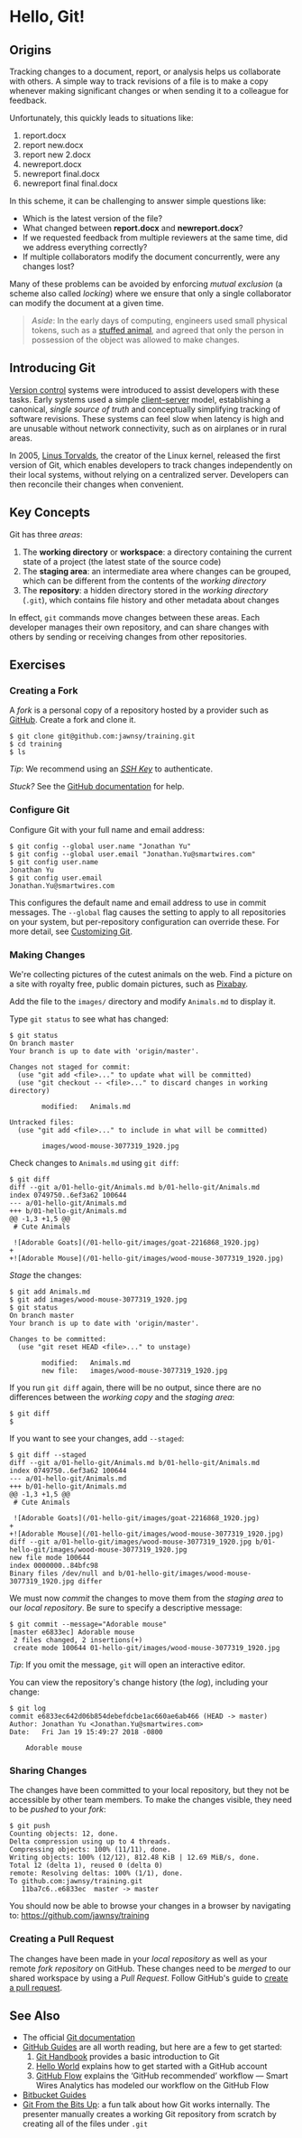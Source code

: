 # Hello, Git!

## Origins

Tracking changes to a document, report, or analysis helps us collaborate with
others. A simple way to track revisions of a file is to make a copy whenever
making significant changes or when sending it to a colleague for feedback.

Unfortunately, this quickly leads to situations like:

1. report.docx
1. report new.docx
1. report new 2.docx
1. newreport.docx
1. newreport final.docx
1. newreport final final.docx

In this scheme, it can be challenging to answer simple questions like:

* Which is the latest version of the file?
* What changed between **report.docx** and **newreport.docx**?
* If we requested feedback from multiple reviewers at the same time, did we
  address everything correctly?
* If multiple collaborators modify the document concurrently, were any
  changes lost?

Many of these problems can be avoided by enforcing _mutual exclusion_ (a
scheme also called _locking_) where we ensure that only a single collaborator
can modify the document at a given time.

> _Aside_: In the early days of computing, engineers used small physical
> tokens, such as a [stuffed animal](https://en.wiktionary.org/wiki/pumpking),
> and agreed that only the person in possession of the object was allowed to
> make changes.

## Introducing Git

[Version control](https://en.wikipedia.org/wiki/Version_control) systems were
introduced to assist developers with these tasks. Early systems used a simple
[client–server](https://en.wikipedia.org/wiki/Client%E2%80%93server_model)
model, establishing a canonical, _single source of truth_ and conceptually
simplifying tracking of software revisions. These systems can feel slow when
latency is high and are unusable without network connectivity, such as on
airplanes or in rural areas.

In 2005, [Linus Torvalds](https://en.wikipedia.org/wiki/Linus_Torvalds), the
creator of the Linux kernel, released the first version of Git, which enables
developers to track changes independently on their local systems, without
relying on a centralized server. Developers can then reconcile their changes
when convenient.

## Key Concepts

Git has three _areas_:

1. The **working directory** or **workspace**: a directory containing the
   current state of a project (the latest state of the source code)
1. The **staging area**: an intermediate area where changes can be grouped,
   which can be different from the contents of the _working directory_
1. The **repository**: a hidden directory stored in the _working directory_
   (`.git`), which contains file history and other metadata about changes

In effect, `git` commands move changes between these areas. Each developer
manages their own repository, and can share changes with others by sending
or receiving changes from other repositories.

## Exercises

### Creating a Fork

A _fork_ is a personal copy of a repository hosted by a provider such as
[GitHub](https://github.com). Create a fork and clone it.

```
$ git clone git@github.com:jawnsy/training.git
$ cd training
$ ls
```

_Tip_: We recommend using an [_SSH Key_](https://help.github.com/articles/connecting-to-github-with-ssh/)
to authenticate.

_Stuck?_ See the [GitHub documentation](https://help.github.com/articles/fork-a-repo/)
for help.

### Configure Git

Configure Git with your full name and email address:

```
$ git config --global user.name "Jonathan Yu"
$ git config --global user.email "Jonathan.Yu@smartwires.com"
$ git config user.name
Jonathan Yu
$ git config user.email
Jonathan.Yu@smartwires.com
```

This configures the default name and email address to use in commit messages.
The `--global` flag causes the setting to apply to all repositories on your
system, but per-repository configuration can override these. For more detail,
see [Customizing Git](https://git-scm.com/book/tr/v2/Customizing-Git-Git-Configuration).

### Making Changes

We're collecting pictures of the cutest animals on the web. Find a picture on
a site with royalty free, public domain pictures, such as
[Pixabay](https://pixabay.com/).

Add the file to the `images/` directory and modify `Animals.md` to
display it.

Type `git status` to see what has changed:

```
$ git status
On branch master
Your branch is up to date with 'origin/master'.

Changes not staged for commit:
  (use "git add <file>..." to update what will be committed)
  (use "git checkout -- <file>..." to discard changes in working directory)

        modified:   Animals.md

Untracked files:
  (use "git add <file>..." to include in what will be committed)

        images/wood-mouse-3077319_1920.jpg
```

Check changes to `Animals.md` using `git diff`:

```
$ git diff
diff --git a/01-hello-git/Animals.md b/01-hello-git/Animals.md
index 0749750..6ef3a62 100644
--- a/01-hello-git/Animals.md
+++ b/01-hello-git/Animals.md
@@ -1,3 +1,5 @@
 # Cute Animals

 ![Adorable Goats](/01-hello-git/images/goat-2216868_1920.jpg)
+
+![Adorable Mouse](/01-hello-git/images/wood-mouse-3077319_1920.jpg)
```

_Stage_ the changes:

```
$ git add Animals.md
$ git add images/wood-mouse-3077319_1920.jpg
$ git status
On branch master
Your branch is up to date with 'origin/master'.

Changes to be committed:
  (use "git reset HEAD <file>..." to unstage)

        modified:   Animals.md
        new file:   images/wood-mouse-3077319_1920.jpg
```

If you run `git diff` again, there will be no output, since there are no
differences between the _working copy_ and the _staging area_:

```
$ git diff
$
```

If you want to see your changes, add `--staged`:

```
$ git diff --staged
diff --git a/01-hello-git/Animals.md b/01-hello-git/Animals.md
index 0749750..6ef3a62 100644
--- a/01-hello-git/Animals.md
+++ b/01-hello-git/Animals.md
@@ -1,3 +1,5 @@
 # Cute Animals

 ![Adorable Goats](/01-hello-git/images/goat-2216868_1920.jpg)
+
+![Adorable Mouse](/01-hello-git/images/wood-mouse-3077319_1920.jpg)
diff --git a/01-hello-git/images/wood-mouse-3077319_1920.jpg b/01-hello-git/images/wood-mouse-3077319_1920.jpg
new file mode 100644
index 0000000..84bfc98
Binary files /dev/null and b/01-hello-git/images/wood-mouse-3077319_1920.jpg differ
```

We must now _commit_ the changes to move them from the _staging area_ to our
_local repository_. Be sure to specify a descriptive message:

```
$ git commit --message="Adorable mouse"
[master e6833ec] Adorable mouse
 2 files changed, 2 insertions(+)
 create mode 100644 01-hello-git/images/wood-mouse-3077319_1920.jpg
```

_Tip_: If you omit the message, `git` will open an interactive editor.

You can view the repository's change history (the _log_), including your
change:

```
$ git log
commit e6833ec642d06b854debefdcbe1ac660ae6ab466 (HEAD -> master)
Author: Jonathan Yu <Jonathan.Yu@smartwires.com>
Date:   Fri Jan 19 15:49:27 2018 -0800

    Adorable mouse
```

### Sharing Changes

The changes have been committed to your local repository, but they not be
accessible by other team members. To make the changes visible, they need to
be _pushed_ to your _fork_:

```
$ git push
Counting objects: 12, done.
Delta compression using up to 4 threads.
Compressing objects: 100% (11/11), done.
Writing objects: 100% (12/12), 812.48 KiB | 12.69 MiB/s, done.
Total 12 (delta 1), reused 0 (delta 0)
remote: Resolving deltas: 100% (1/1), done.
To github.com:jawnsy/training.git
   11ba7c6..e6833ec  master -> master
```

You should now be able to browse your changes in a browser by navigating to:
https://github.com/jawnsy/training

### Creating a Pull Request

The changes have been made in your _local repository_ as well as your remote
_fork repository_ on GitHub. These changes need to be _merged_ to our shared
workspace by using a _Pull Request_. Follow GitHub's guide to
[create a pull request](https://help.github.com/articles/creating-a-pull-request/).

## See Also

* The official [Git documentation](https://git-scm.com/doc)
* [GitHub Guides](https://guides.github.com/) are all worth reading, but here
  are a few to get started:
  1. [Git Handbook](https://guides.github.com/introduction/git-handbook/)
     provides a basic introduction to Git
  1. [Hello World](https://guides.github.com/activities/hello-world/)
     explains how to get started with a GitHub account
  1. [GitHub Flow](https://guides.github.com/introduction/flow/) explains the
     ‘GitHub recommended’ workflow — Smart Wires Analytics has modeled our
     workflow on the GitHub Flow
* [Bitbucket Guides](https://www.atlassian.com/git/tutorials/what-is-version-control)
* [Git From the Bits Up](https://youtu.be/MYP56QJpDr4): a fun talk about how
  Git works internally. The presenter manually creates a working Git
  repository from scratch by creating all of the files under `.git`
